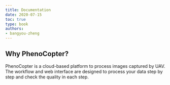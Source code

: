 ```yaml
---
title: Documentation
date: 2020-07-15
toc: true
type: book
authors:
- bangyou-zheng
---
```


## Why PhenoCopter?

PhenoCopter is a cloud-based platform to process images captured by UAV. The workflow and web interface are designed to process your data step by step and check the quality in each step. 



